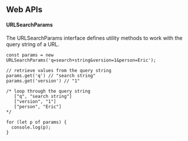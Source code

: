 ## Web APIs

#### URLSearchParams

The URLSearchParams interface defines utility methods to work with the query string of a URL.

```
const params = new URLSearchParams('q=search+string&version=1&person=Eric');

// retrieve values from the query string
params.get('q') // "search string"
params.get('version') // "1"

/* loop through the query string
   ["q", "search string"]
   ["version", "1"]
   ["person", "Eric"]
*/

for (let p of params) {
  console.log(p);
}
```
